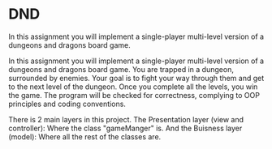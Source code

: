 # DND
In this assignment you will implement a single-player multi-level version of a dungeons and dragons board
game.

In this assignment you will implement a single-player multi-level version of a dungeons and dragons board game. You are trapped in a dungeon, surrounded by enemies. Your goal is to fight your way through them and get to the next level of the dungeon. Once you complete all the levels, you win the game. The program will be checked for correctness, complying to OOP principles and coding conventions.

There is 2 main layers in this project.
The Presentation layer (view and controller): Where the class "gameManger" is.
And the Buisness layer (model): Where all the rest of the classes are.

